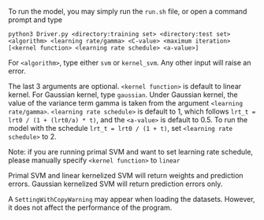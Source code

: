 To run the model, you may simply run the `run.sh` file, or open a command prompt and type  

`python3 Driver.py <directory:training set> <directory:test set> <algorithm> <learning rate/gamma> <C-value> <maximum iteration>
[<kernel function> <learning rate schedule> <a-value>]`

For `<algorithm>`, type either `svm` or `kernel_svm`.
Any other input will raise an error.  

The last 3 arguments are optional. `<kernel function>` is default to linear kernel. For Gaussian kernel, type `gaussian`.
Under Gaussian kernel, the value of the variance term gamma is taken from the argument `<learning rate/gamma>`.
`<learning rate schedule>` is default to 1, which follows `lrt_t = lrt0 / (1 + (lrt0/a) * t)`, and the `<a-value>` is 
default to 0.5. To run the model with the schedule `lrt_t = lrt0 / (1 + t)`, set `<learning rate schedule>` to 2.

Note: if you are running primal SVM and want to set learning rate schedule, please manually specify `<kernel function>` 
to `linear`

Primal SVM and linear kernelized SVM will return weights and prediction errors. Gaussian kernelized SVM will return
prediction errors only.

A `SettingWithCopyWarning` may appear when loading the datasets. However, it does not affect the performance of the
program.
